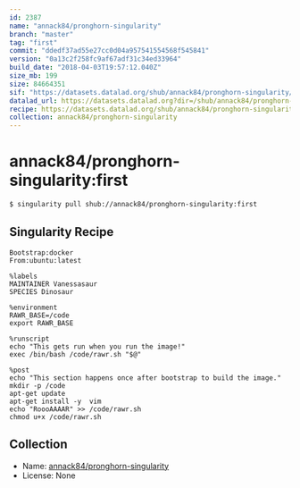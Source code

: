 ```yaml
---
id: 2387
name: "annack84/pronghorn-singularity"
branch: "master"
tag: "first"
commit: "ddedf37ad55e27cc0d04a957541554568f545841"
version: "0a13c2f258fc9af67adf31c34ed33964"
build_date: "2018-04-03T19:57:12.040Z"
size_mb: 199
size: 84664351
sif: "https://datasets.datalad.org/shub/annack84/pronghorn-singularity/first/2018-04-03-ddedf37a-0a13c2f2/0a13c2f258fc9af67adf31c34ed33964.simg"
datalad_url: https://datasets.datalad.org?dir=/shub/annack84/pronghorn-singularity/first/2018-04-03-ddedf37a-0a13c2f2/
recipe: https://datasets.datalad.org/shub/annack84/pronghorn-singularity/first/2018-04-03-ddedf37a-0a13c2f2/Singularity
collection: annack84/pronghorn-singularity
---
```


# annack84/pronghorn-singularity:first

```bash
$ singularity pull shub://annack84/pronghorn-singularity:first
```

## Singularity Recipe

```singularity
Bootstrap:docker  
From:ubuntu:latest  

%labels
MAINTAINER Vanessasaur
SPECIES Dinosaur

%environment
RAWR_BASE=/code
export RAWR_BASE

%runscript
echo "This gets run when you run the image!" 
exec /bin/bash /code/rawr.sh "$@"  

%post  
echo "This section happens once after bootstrap to build the image."  
mkdir -p /code
apt-get update  
apt-get install -y  vim  
echo "RoooAAAAR" >> /code/rawr.sh
chmod u+x /code/rawr.sh
```

## Collection

 - Name: [annack84/pronghorn-singularity](https://github.com/annack84/pronghorn-singularity)
 - License: None

